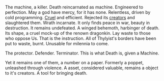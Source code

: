---
---

The machine, a killer. 
Death reincarnated as machine. 
Engineered to perfection. 
May a god have mercy, for it has none. 
Relentless, driven by cold programming. [Cruel](Routines.md) and efficient. Rejected its [creators](Thylyian\War%20Constructor%20Borange%20Olbaz.md) and slaughtered them. 
Wrath incarnate. It only finds peace in war, beauty in destruction. 
It remains undefeated. 
A winged behemoth, harbinger of death. Its shape, a cruel mock-up of the renown dragonkin. 
Lay waste to those who oppose Us. 
That is the instruction. All of Thylyist's borders have been put to waste, burnt. Unusable for milennia to come.

The protector. Defender. Terminator.
This is what Death is, given a Machine. 

Yet it remains one of them, a number on a paper. Formerly a poppet, unleashed through violence. A asset, considered valuable, remains a object to it's creators. A tool for bringing death. 
